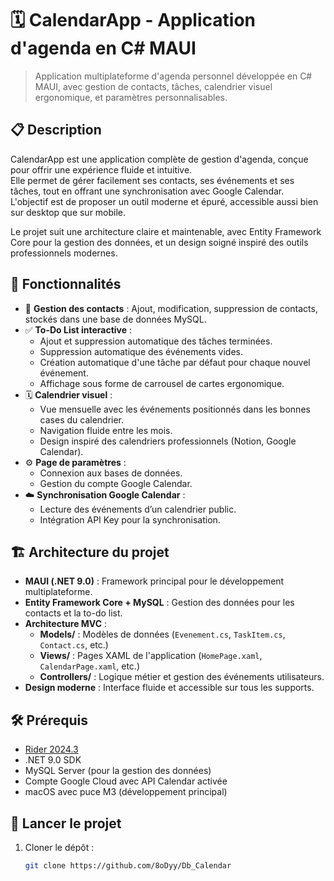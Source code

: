 # 🗓️ CalendarApp - Application d'agenda en C# MAUI

> Application multiplateforme d'agenda personnel développée en C# MAUI, avec gestion de contacts, tâches, calendrier visuel ergonomique, et paramètres personnalisables.

## 📋 Description

CalendarApp est une application complète de gestion d'agenda, conçue pour offrir une expérience fluide et intuitive.  
Elle permet de gérer facilement ses contacts, ses événements et ses tâches, tout en offrant une synchronisation avec Google Calendar.  
L'objectif est de proposer un outil moderne et épuré, accessible aussi bien sur desktop que sur mobile.

Le projet suit une architecture claire et maintenable, avec Entity Framework Core pour la gestion des données, et un design soigné inspiré des outils professionnels modernes.

## 🧩 Fonctionnalités

- 👥 **Gestion des contacts** : Ajout, modification, suppression de contacts, stockés dans une base de données MySQL.
- ✅ **To-Do List interactive** : 
  - Ajout et suppression automatique des tâches terminées.
  - Suppression automatique des événements vides.
  - Création automatique d'une tâche par défaut pour chaque nouvel événement.
  - Affichage sous forme de carrousel de cartes ergonomique.
- 🗓️ **Calendrier visuel** :
  - Vue mensuelle avec les événements positionnés dans les bonnes cases du calendrier.
  - Navigation fluide entre les mois.
  - Design inspiré des calendriers professionnels (Notion, Google Calendar).
- ⚙️ **Page de paramètres** :
  - Connexion aux bases de données.
  - Gestion du compte Google Calendar.
- ☁️ **Synchronisation Google Calendar** :
  - Lecture des événements d’un calendrier public.
  - Intégration API Key pour la synchronisation.

## 🏗️ Architecture du projet

- **MAUI (.NET 9.0)** : Framework principal pour le développement multiplateforme.
- **Entity Framework Core + MySQL** : Gestion des données pour les contacts et la to-do list.
- **Architecture MVC** :
  - **Models/** : Modèles de données (`Evenement.cs`, `TaskItem.cs`, `Contact.cs`, etc.)
  - **Views/** : Pages XAML de l'application (`HomePage.xaml`, `CalendarPage.xaml`, etc.)
  - **Controllers/** : Logique métier et gestion des événements utilisateurs.
- **Design moderne** : Interface fluide et accessible sur tous les supports.

## 🛠️ Prérequis

- [Rider 2024.3](https://www.jetbrains.com/rider/)
- .NET 9.0 SDK
- MySQL Server (pour la gestion des données)
- Compte Google Cloud avec API Calendar activée
- macOS avec puce M3 (développement principal)

## 🚀 Lancer le projet

1. Cloner le dépôt :
   ```bash
   git clone https://github.com/8oDyy/Db_Calendar
